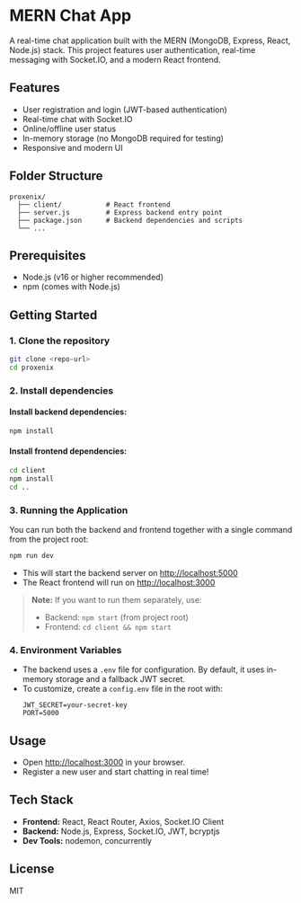# MERN Chat App

A real-time chat application built with the MERN (MongoDB, Express, React, Node.js) stack. This project features user authentication, real-time messaging with Socket.IO, and a modern React frontend.

## Features
- User registration and login (JWT-based authentication)
- Real-time chat with Socket.IO
- Online/offline user status
- In-memory storage (no MongoDB required for testing)
- Responsive and modern UI

## Folder Structure
```
proxenix/
  ├── client/           # React frontend
  ├── server.js         # Express backend entry point
  ├── package.json      # Backend dependencies and scripts
  └── ...
```

## Prerequisites
- Node.js (v16 or higher recommended)
- npm (comes with Node.js)

## Getting Started

### 1. Clone the repository
```bash
git clone <repo-url>
cd proxenix
```

### 2. Install dependencies
#### Install backend dependencies:
```bash
npm install
```
#### Install frontend dependencies:
```bash
cd client
npm install
cd ..
```

### 3. Running the Application
You can run both the backend and frontend together with a single command from the project root:

```bash
npm run dev
```
- This will start the backend server on [http://localhost:5000](http://localhost:5000)
- The React frontend will run on [http://localhost:3000](http://localhost:3000)

> **Note:** If you want to run them separately, use:
> - Backend: `npm start` (from project root)
> - Frontend: `cd client && npm start`

### 4. Environment Variables
- The backend uses a `.env` file for configuration. By default, it uses in-memory storage and a fallback JWT secret.
- To customize, create a `config.env` file in the root with:
  ```env
  JWT_SECRET=your-secret-key
  PORT=5000
  ```

## Usage
- Open [http://localhost:3000](http://localhost:3000) in your browser.
- Register a new user and start chatting in real time!

## Tech Stack
- **Frontend:** React, React Router, Axios, Socket.IO Client
- **Backend:** Node.js, Express, Socket.IO, JWT, bcryptjs
- **Dev Tools:** nodemon, concurrently

## License
MIT 